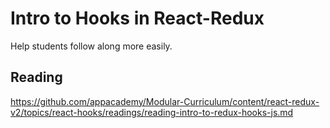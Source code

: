 # Intro to Hooks in React-Redux

Help students follow along more easily.

## Reading

https://github.com/appacademy/Modular-Curriculum/content/react-redux-v2/topics/react-hooks/readings/reading-intro-to-redux-hooks-js.md

